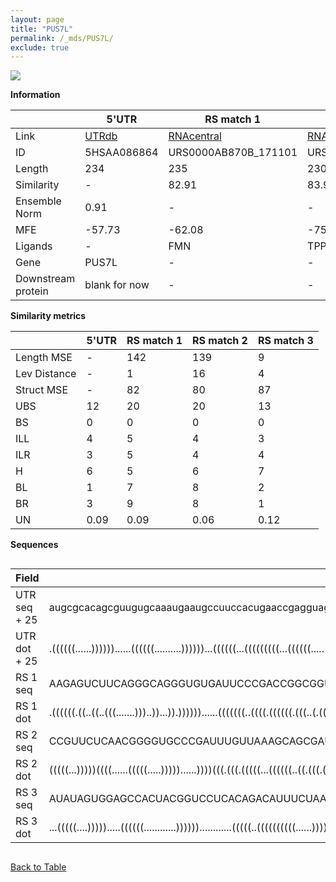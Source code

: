 ```yaml
---
layout: page
title: "PUS7L"
permalink: /_mds/PUS7L/
exclude: true
---
```




![](../../alns_9.28.22/aln_5HSAA086864_0.963.png?raw=true)


**Information**

| | 5'UTR       | RS match 1   | RS match 2  | RS match 3 |
| ---- | ----------- | ----------- | ----------- | ----------- |
| Link | <a href="http://utrdb.ba.itb.cnr.it/getutr/5HSAA086864/1" target="_blank" rel="noopener noreferrer">UTRdb</a>   | <a href="https://rnacentral.org/rna/URS0000AB870B/171101" target="_blank" rel="noopener noreferrer">RNAcentral</a>     |<a href="https://rnacentral.org/rna/URS0000C027EE/745277" target="_blank" rel="noopener noreferrer">RNAcentral</a>  | <a href="https://rnacentral.org/rna/URS000232F7A5/1848038" target="_blank" rel="noopener noreferrer">RNAcentral</a>   |
| ID | 5HSAA086864     | URS0000AB870B_171101     | URS0000C027EE_745277     | URS000232F7A5_1848038     |
| Length | 234     |  235    | 230   |  232    |
| Similarity | - | 82.91 | 83.90 | 87.85 |
| Ensemble Norm | 0.91 | - | - | - |
| MFE | -57.73 | -62.08 | -75.40 | -73.45 |
| Ligands | - | FMN | TPP | cobalamin |
| Gene | PUS7L | - | - | - |
| Downstream protein | blank for now    |    -    | -  | - |


**Similarity metrics**

| | 5'UTR       | RS match 1   | RS match 2  | RS match 3 |
| ---- | ----------- | ----------- | ----------- | ----------- |
| Length MSE | - | 142 | 139 | 9 |
| Lev Distance | - | 1 | 16 | 4 |
| Struct MSE | - | 82 | 80 | 87 |
| UBS| 12 | 20 | 20 | 13 |
| BS | 0 | 0 | 0 | 0 |
| ILL | 4 | 5 | 4 | 3 |
| ILR | 3 | 5 | 4 | 4 |
| H | 6 | 5 | 6 | 7 |
| BL | 1 | 7 | 8 | 2 |
| BR | 3 | 9 | 8 | 1 |
| UN | 0.09 | 0.09 | 0.06 | 0.12 |

**Sequences**


<div style="overflow-x:auto;">

<table>
<colgroup>
<col width="30%" />
<col width="70%" />
</colgroup>
<thead>
<tr class="header">
<th>Field</th>
<th>Description</th>
</tr>
</thead>
<tbody>
<tr>
<td markdown="span">UTR seq + 25 </td>
<td markdown="span"> augcgcacagcguugugcaaaugaaugccuuccacugaaccgagguagacggggucgaguuucuugcgcgaugugcugguaauccgaauguggugguaacaguaagauuucgggaaaaagcacacaaacgugggaaaaggccucuuucugaaugccaagaaggaaaaguuauauauacagcuuuuacccuacgaaaggaaaaccuggaaATGTTTGAAGCGATTGGTTTTTTAG </td>
</tr>
<tr>
<td markdown="span">UTR dot + 25  </td>
<td markdown="span"> .((((((......))))))......((((((..........))))))...((((((...(((((((((...((((((.....((((((..((.((....)).))....))))))....))))))....))))))))).)))))).((((........))))(((((((((........))))))).))........((((((((....................))))))))..
</td>
</tr>


<tr>
<td markdown="span">RS 1 seq </td>
<td markdown="span"> AAGAGUCUUCAGGGCAGGGUGUGAUUCCCGACCGGCGGUGACUUUAACUAGGAAAUGAUCUUUUCCUUUUAUACUUUGUUGACAAGCUUUGCCUAACCAGAAGUUAUGCCUACAGCUUGUCGCCUAGUCUAAAAGAAAAAUCUCUAUUUCCUUCUCUUUAAAGAAGUCCGCGAGCGCAAGCUGAUGUGGUGAGAUUCCACAACCGACAGUAUAGUCUGGAUGGGAGAAGACGAAA
</td>
</tr>


<tr>
<td markdown="span">RS 1 dot </td>
<td markdown="span"> .((((((.((..((..(((.......)))..))...)).))))))......(((((((..((((.((((((.(((..(.(((((((((..((.((((.....)))).))....))))))))).).))).)))))).))))..)).)))))(((((......))))).((((((((....)))..))))).....((((.((.(((((......))).)).)))))).........
</td>
</tr>


<tr>
<td markdown="span">RS 2 seq </td>
<td markdown="span"> CCGUUCUCAACGGGGUGCCCGAUUUGUUAAAGCAGCGAUGUAAACGCCGCGAGCAAGUGUUCAGCCGGUGAAGGCCAGCGCACAGAAAGCGGAGCGUACACAAAGUACGUGAGCAUUUCGAGCACUGCCCGACGCCGGAUCAACACCUGCGCAGCAAGUUUGGCUGAGAUUUAGACUCGUCGAACCUGAUCCGGUUGAUACCGGCGGAGGGAUUUGAGACUGCGCGAUGC
</td>
</tr>


<tr>
<td markdown="span">RS 2 dot </td>
<td markdown="span"> (((((...)))))((((......(((((.....)))))......))))(((.(((.(((((...((((((..((.(((.((.(.((((((...((((((.....))))))..)).))))).)).))).))..))))))...))))).))).).))..(((((((.(((.......))))))))))......((((....))))(((.((..........)).))).....
</td>
</tr>


<tr>
<td markdown="span">RS 3 seq </td>
<td markdown="span"> AUAUAGUGGAGCCACUACGGUCCUCACAGACAUUUCUAAAUGUGAGUUAAAAGGGAAUCCGGUAAAGGGUAUUCAAAAAGAUGAAUAUUCUAAAGCCGGGGCUGCCCCCGCAACUGUAAUCAGCCACCAGUUUUAGGACUGGUCGCUCGGGCAACAUGCCACUGGAUAUAUCCGGGAAGGCUGUCUGAGUGAAGCUGAAAGCCAGGAGACCUGCCGUGGAUAUUUUUCGUAA
</td>
</tr>


<tr>
<td markdown="span">RS 3 dot </td>
<td markdown="span"> ...(((((....))))).....((((((............))))))............(((((..((((((((((......))))))))))...)))))(((((.....((....))...))))).((((((....))))))(((((((((((....(((.(((((....)))))...))))))))))))))...(((((((((.(........).)))....))))))...
</td>
</tr>

</tbody>
</table>


</div>


[Back to Table](../../display)
